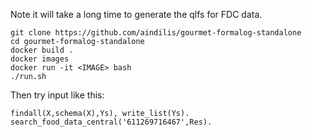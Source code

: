 Note it will take a long time to generate the qlfs for FDC data.

```
git clone https://github.com/aindilis/gourmet-formalog-standalone
cd gourmet-formalog-standalone
docker build .
docker images
docker run -it <IMAGE> bash
./run.sh
```

Then try input like this:

```
findall(X,schema(X),Ys), write_list(Ys).
search_food_data_central('611269716467',Res).

```
